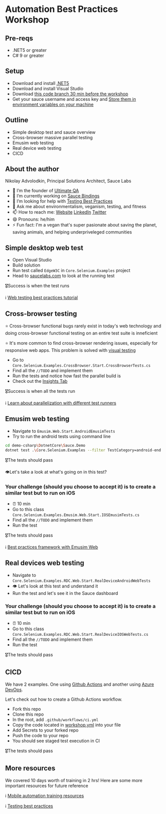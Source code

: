 # Automation Best Practices Workshop

## Pre-reqs

* .NET5 or greater
* C# 9 or greater

## Setup

* Download and install [.NET5](https://dotnet.microsoft.com/download)
* Download and install Visual Studio
* Download [this code branch 30 min before the workshop](https://github.com/saucelabs-training/demo-csharp/tree/2_hr_workshop)
* Get your sauce username and access key and [Store them in environment variables on your machine](https://docs.saucelabs.com/basics/environment-variables/index.html)

## Outline

* Simple desktop test and sauce overview
* Cross-browser massive parallel testing
* Emusim web testing
* Real device web testing
* CICD

## About the author

Nikolay Advolodkin, Principal Solutions Architect, Sauce Labs
- 🔭 I’m the founder of [Ultimate QA](https://ultimateqa.com/)
- 🌱 I’m currently working on [Sauce Bindings](https://github.com/saucelabs/sauce_bindings)
- 🤔 I’m looking for help with [Testing Best Practices](https://github.com/nadvolod/testing-best-practices)
- 💬 Ask me about environmentalism, veganism, testing, and fitness
- 📫 How to reach me:
[Website](https://ultimateqa.com/)
[LinkedIn](https://www.linkedin.com/in/nikolayadvolodkin/)
[Twitter](https://twitter.com/home)
- 😄 Pronouns: he/him
- ⚡ Fun fact: I'm a vegan that's super pasionate about saving the planet, saving animals, and helping underpriveleged communities

## Simple desktop web test

* Open Visual Studio
* Build solution
* Run test called `EdgeW3C` in `Core.Selenium.Examples` project
* Head to [saucelabs.com](https://accounts.saucelabs.com/am/XUI/#login/) to look at the running test

🎖Success is when the test runs

ℹ️ [Web testing best practices tutorial](https://www.youtube.com/watch?v=r9K-2OJUmOE)

## Cross-browser testing

⭐️ Cross-browser functional bugs rarely exist in today's web technology and doing cross-browser functional testing on an entire test suite is inneficient

⭐️ It's more common to find cross-browser rendering issues, especially for responsive web apps. This problem is solved with [visual testing](https://saucelabs.com/platform/visual-testing)

* Go to `Core.Selenium.Examples.CrossBrowser.Start.CrossBrowserTests.cs`
* Find all the `//TODO` and implement them
* Run the tests and notice how fast the parallel build is
* Check out the [Insights Tab](https://app.saucelabs.com/analytics/test-overview)

🎖Success is when all the tests run

ℹ️ [Learn about parallelization with different test runners](https://ultimateqa.com/parallelization-in-csharp/)

## Emusim web testing

* Navigate to `Emusim.Web.Start.AndroidEmusimTests`
* Try to run the android tests using command line

```bash
cd demo-csharp\DotnetCore\Sauce.Demo
dotnet test .\Core.Selenium.Examples --filter TestCategory=android-end
```

🎖The tests should pass

👁Let's take a look at what's going on in this test?

### Your challenge (should you choose to accept it) is to create a similar test but to run on iOS

* ⏰ 10 min
* Go to this class `Core.Selenium.Examples.Emusim.Web.Start.IOSEmusimTests.cs`
* Find all the `//TODO` and implement them
* Run the test

🎖The tests should pass

ℹ️ [Best practices framework with Emusim Web](https://github.com/saucelabs-training/demo-csharp/tree/master/DotnetCore/Sauce.Demo/Core.BestPractices.Web)

## Real devices web testing

* Navigate to `Core.Selenium.Examples.RDC.Web.Start.RealDeviceAndroidWebTests`
* 👁 Let's look at this test and understand it
* Run the test and let's see it in the Sauce dashboard

### Your challenge (should you choose to accept it) is to create a similar test but to run on iOS

* ⏰ 10 min
* Go to this class `Core.Selenium.Examples.RDC.Web.Start.RealDeviceIOSWebTests.cs`
* Find all the `//TODO` and implement them
* Run the test

🎖The tests should pass

## CICD

We have 2 examples. One using [Github Actions](https://github.com/saucelabs-training/demo-csharp/blob/2_hr_workshop/.github/workflows/workshop.yml) and another using [Azure DevOps](https://github.com/saucelabs-training/demo-csharp/blob/2_hr_workshop/workshop.yml).

Let's check out how to create a Github Actions workflow.

* Fork this repo
* Clone this repo
* In the root, add `.github/workflows/ci.yml`
* Copy the code located in [workshop.yml](https://github.com/saucelabs-training/demo-csharp/blob/2_hr_workshop/.github/workflows/workshop.yml) into your file
* Add Secrets to your forked repo
* Push the code to your repo
* You should see staged test execution in CI

🎖The tests should pass

## More resources

We covered 10 days worth of training in 2 hrs! Here are some more important resources for future reference

ℹ️ [Mobile automation training resources](https://github.com/saucelabs-training/demo-java/blob/master/TRAINING.md#mobile-automation-with-appium)

ℹ️ [Testing best practices](https://github.com/nadvolod/testing-best-practices)
